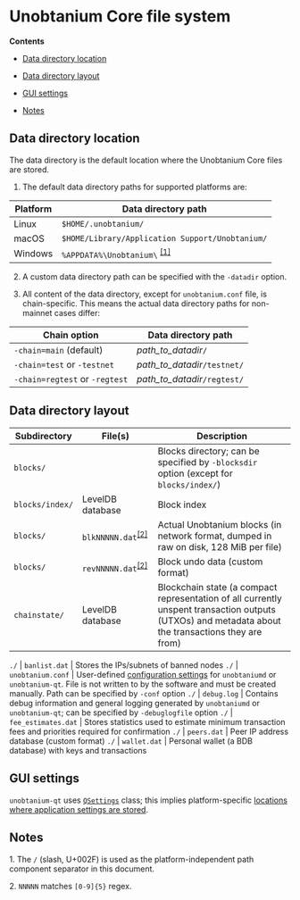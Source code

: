 # Unobtanium Core file system

**Contents**

- [Data directory location](#data-directory-location)

- [Data directory layout](#data-directory-layout)

- [GUI settings](#gui-settings)

- [Notes](#notes)

## Data directory location

The data directory is the default location where the Unobtanium Core files are stored.

1. The default data directory paths for supported platforms are:

Platform | Data directory path
---------|--------------------
Linux    | `$HOME/.unobtanium/`
macOS    | `$HOME/Library/Application Support/Unobtanium/`
Windows  | `%APPDATA%\Unobtanium\` <sup>[\[1\]](#note1)</sup>

2. A custom data directory path can be specified with the `-datadir` option.

3. All content of the data directory, except for `unobtanium.conf` file, is chain-specific. This means the actual data directory paths for non-mainnet cases differ:

Chain option                   | Data directory path
-------------------------------|------------------------------
`-chain=main` (default)        | *path_to_datadir*`/`
`-chain=test` or `-testnet`    | *path_to_datadir*`/testnet/`
`-chain=regtest` or `-regtest` | *path_to_datadir*`/regtest/`

## Data directory layout

Subdirectory       | File(s)               | Description
-------------------|-----------------------|------------
`blocks/`          |                       | Blocks directory; can be specified by `-blocksdir` option (except for `blocks/index/`)
`blocks/index/`    | LevelDB database      | Block index
`blocks/`          | `blkNNNNN.dat`<sup>[\[2\]](#note2)</sup> | Actual Unobtanium blocks (in network format, dumped in raw on disk, 128 MiB per file)
`blocks/`          | `revNNNNN.dat`<sup>[\[2\]](#note2)</sup> | Block undo data (custom format)
`chainstate/`      | LevelDB database      | Blockchain state (a compact representation of all currently unspent transaction outputs (UTXOs) and metadata about the transactions they are from)

`./`               | `banlist.dat`         | Stores the IPs/subnets of banned nodes
`./`               | `unobtanium.conf`        | User-defined [configuration settings](unobtanium-conf.md) for `unobtaniumd` or `unobtanium-qt`. File is not written to by the software and must be created manually. Path can be specified by `-conf` option
`./`               | `debug.log`           | Contains debug information and general logging generated by `unobtaniumd` or `unobtanium-qt`; can be specified by `-debuglogfile` option
`./`               | `fee_estimates.dat`   | Stores statistics used to estimate minimum transaction fees and priorities required for confirmation
`./`               | `peers.dat`           | Peer IP address database (custom format)
`./`               | `wallet.dat`          | Personal wallet (a BDB database) with keys and transactions

## GUI settings

`unobtanium-qt` uses [`QSettings`](https://doc.qt.io/qt-5/qsettings.html) class; this implies platform-specific [locations where application settings are stored](https://doc.qt.io/qt-5/qsettings.html#locations-where-application-settings-are-stored).


## Notes

<a name="note1">1</a>. The `/` (slash, U+002F) is used as the platform-independent path component separator in this document.

<a name="note2">2</a>. `NNNNN` matches `[0-9]{5}` regex.


